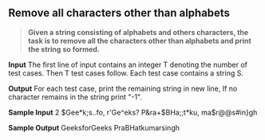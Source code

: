 ## Remove all characters other than alphabets

> **Given a string consisting of alphabets and others characters, the task is to remove all the characters other than alphabets and print the string so formed.**

**Input**
The first line of input contains an integer T denoting the number of test cases. Then T test cases follow. Each test case contains a string S.

**Output** 
For each test case, print the remaining string in new line, If no character remains in the string print "-1".

**Sample Input**
2
$Gee*k;s..fo, r'Ge^eks?
P&ra+$BHa;;t*ku, ma$r@@s#in}gh

**Sample Output**
GeeksforGeeks
PraBHatkumarsingh